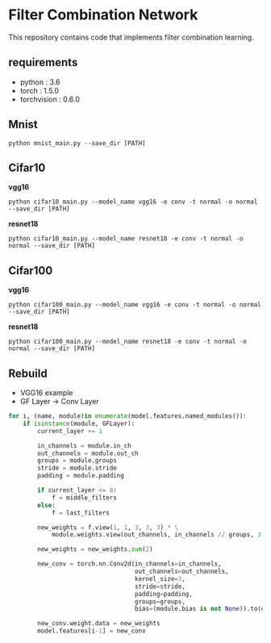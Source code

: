 # Filter Combination Network

This repository contains code that implements filter combination learning.

## requirements

- python      : 3.6
- torch       : 1.5.0
- torchvision : 0.6.0

## Mnist

```shell script
python mnist_main.py --save_dir [PATH]
```

## Cifar10

**vgg16**

```shell script
python cifar10_main.py --model_name vgg16 -e conv -t normal -o normal --save_dir [PATH]
```

**resnet18**

```shell script
python cifar10_main.py --model_name resnet18 -e conv -t normal -o normal --save_dir [PATH]
```

## Cifar100

**vgg16**

```shell script
python cifar100_main.py --model_name vgg16 -e conv -t normal -o normal --save_dir [PATH]
```

**resnet18**

```shell script
python cifar100_main.py --model_name resnet18 -e conv -t normal -o normal --save_dir [PATH]
```

## Rebuild

- VGG16 example
- GF Layer -> Conv Layer

```python
for i, (name, module)in enumerate(model.features.named_modules()):
    if isinstance(module, GFLayer):
        current_layer += 1

        in_channels = module.in_ch
        out_channels = module.out_ch
        groups = module.groups
        stride = module.stride
        padding = module.padding

        if current_layer <= 8:
            f = middle_filters
        else:
            f = last_filters

        new_weights = f.view(1, 1, 3, 3, 3) * \
            module.weights.view(out_channels, in_channels // groups, 3, 1, 1).repeat(1, 1, 1, 3, 3)

        new_weights = new_weights.sum(2)

        new_conv = torch.nn.Conv2d(in_channels=in_channels,
                                   out_channels=out_channels,
                                   kernel_size=3,
                                   stride=stride,
                                   padding=padding,
                                   groups=groups,
                                   bias=(module.bias is not None)).to(device)

        new_conv.weight.data = new_weights
        model.features[i-1] = new_conv
```

